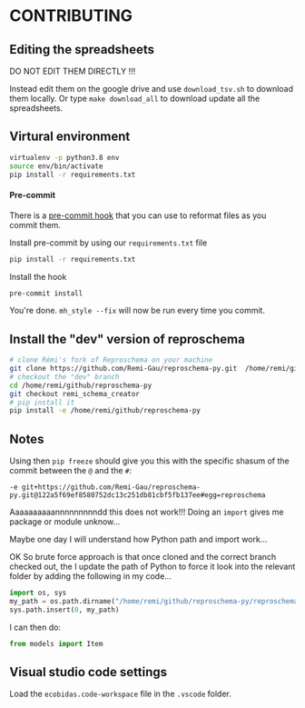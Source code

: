 # CONTRIBUTING

## Editing the spreadsheets

DO NOT EDIT THEM DIRECTLY !!!

Instead edit them on the google drive and use `download_tsv.sh` to download them
locally. Or type `make download_all` to download update all the spreadsheets.

## Virtural environment

```bash
virtualenv -p python3.8 env
source env/bin/activate
pip install -r requirements.txt
```

#### Pre-commit

There is a [pre-commit hook](https://pre-commit.com/) that you can use to
reformat files as you commit them.

Install pre-commit by using our `requirements.txt` file 
```bash
pip install -r requirements.txt
```

Install the hook
```bash
pre-commit install
```

You're done. `mh_style --fix` will now be run every time you commit.

## Install the "dev" version of reproschema

```bash
# clone Rémi's fork of Reproschema on your machine
git clone https://github.com/Remi-Gau/reproschema-py.git  /home/remi/github
# checkout the "dev" branch
cd /home/remi/github/reproschema-py
git checkout remi_schema_creator
# pip install it
pip install -e /home/remi/github/reproschema-py
```

## Notes

Using then `pip freeze` should give you this with the specific shasum of the
commit between the `@` and the `#`:

```
-e git+https://github.com/Remi-Gau/reproschema-py.git@122a5f69ef8580752dc13c251db81cbf5fb137ee#egg=reproschema
```

Aaaaaaaaaannnnnnnnndd this does not work!!! Doing an `import` gives me package
or module unknow...

Maybe one day I will understand how Python path and import work...

OK So brute force approach is that once cloned and the correct branch checked
out, the I update the path of Python to force it look into the relevant folder
by adding the following in my code...

```python
import os, sys
my_path = os.path.dirname("/home/remi/github/reproschema-py/reproschema/models/")
sys.path.insert(0, my_path)
```

I can then do:

```python
from models import Item
```

## Visual studio code settings

Load the `ecobidas.code-workspace` file in the `.vscode` folder.
